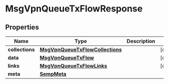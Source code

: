 
# MsgVpnQueueTxFlowResponse

## Properties
Name | Type | Description | Notes
------------ | ------------- | ------------- | -------------
**collections** | [**MsgVpnQueueTxFlowCollections**](MsgVpnQueueTxFlowCollections.md) |  |  [optional]
**data** | [**MsgVpnQueueTxFlow**](MsgVpnQueueTxFlow.md) |  |  [optional]
**links** | [**MsgVpnQueueTxFlowLinks**](MsgVpnQueueTxFlowLinks.md) |  |  [optional]
**meta** | [**SempMeta**](SempMeta.md) |  | 



